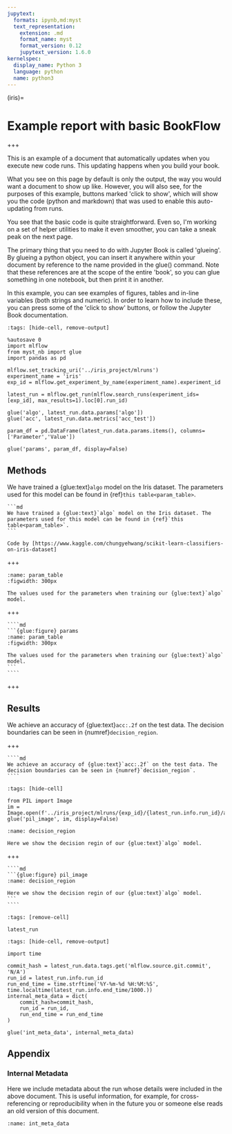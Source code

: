 ```yaml
---
jupytext:
  formats: ipynb,md:myst
  text_representation:
    extension: .md
    format_name: myst
    format_version: 0.12
    jupytext_version: 1.6.0
kernelspec:
  display_name: Python 3
  language: python
  name: python3
---
```


(iris)=
# Example report with basic BookFlow

+++

This is an example of a document that automatically updates when you execute new code runs. This updating happens when you build your book. 

What you see on this page by default is only the output, the way you would want a document to show up like. However, you will also see, for the purposes of this example, buttons marked 'click to show', which will show you the code (python and markdown) that was used to enable this auto-updating from runs.

You see that the basic code is quite straightforward. Even so, I'm working on a set of helper utilities to make it even smoother, you can take a sneak peak on the next page.

The primary thing that you need to do with Jupyter Book is called 'glueing'. By glueing a python object, you can insert it anywhere within your document by reference to the name provided in the glue() command. Note that these references are at the scope of the entire 'book', so you can glue something in one notebook, but then print it in another. 

In this example, you can see examples of figures, tables and in-line variables (both strings and numeric). In order to learn how to include these, you can press some of the 'click to show' buttons, or follow the Jupyter Book documentation.

```{code-cell} ipython3
:tags: [hide-cell, remove-output]

%autosave 0
import mlflow
from myst_nb import glue
import pandas as pd

mlflow.set_tracking_uri('../iris_project/mlruns')
experiment_name = 'iris'
exp_id = mlflow.get_experiment_by_name(experiment_name).experiment_id

latest_run = mlflow.get_run(mlflow.search_runs(experiment_ids=[exp_id], max_results=1).loc[0].run_id)

glue('algo', latest_run.data.params['algo'])
glue('acc', latest_run.data.metrics['acc_test'])

param_df = pd.DataFrame(latest_run.data.params.items(), columns=['Parameter','Value'])

glue('params', param_df, display=False)
```

## Methods
We have trained a {glue:text}`algo` model on the Iris dataset. The parameters used for this model can be found in {ref}`this table<param_table>`.

````{toggle}
```md
We have trained a {glue:text}`algo` model on the Iris dataset. The parameters used for this model can be found in {ref}`this table<param_table>`.
```
````

```{margin}
Code by [https://www.kaggle.com/chungyehwang/scikit-learn-classifiers-on-iris-dataset]
```

+++

```{glue:figure} params
:name: param_table
:figwidth: 300px

The values used for the parameters when training our {glue:text}`algo` model.
```

+++

`````{toggle}
````md
```{glue:figure} params
:name: param_table
:figwidth: 300px

The values used for the parameters when training our {glue:text}`algo` model.
```
````
`````

+++

## Results
We achieve an accuracy of {glue:text}`acc:.2f` on the test data. The decision boundaries can be seen in {numref}`decision_region`.

+++

`````{toggle}
````md
We achieve an accuracy of {glue:text}`acc:.2f` on the test data. The decision boundaries can be seen in {numref}`decision_region`.
````
`````

```{code-cell} ipython3
:tags: [hide-cell]

from PIL import Image
im = Image.open(f'../iris_project/mlruns/{exp_id}/{latest_run.info.run_id}/artifacts/figures/decision_region.png')
glue('pil_image', im, display=False)
```

```{glue:figure} pil_image
:name: decision_region

Here we show the decision regin of our {glue:text}`algo` model.
```

+++

`````{toggle}
````md
```{glue:figure} pil_image
:name: decision_region

Here we show the decision regin of our {glue:text}`algo` model.
```
````
`````

```{code-cell} ipython3
:tags: [remove-cell]

latest_run
```

```{code-cell} ipython3
:tags: [hide-cell, remove-output]

import time

commit_hash = latest_run.data.tags.get('mlflow.source.git.commit', 'N/A')
run_id = latest_run.info.run_id
run_end_time = time.strftime('%Y-%m-%d %H:%M:%S', time.localtime(latest_run.info.end_time/1000.))
internal_meta_data = dict(
    commit_hash=commit_hash,
    run_id = run_id,
    run_end_time = run_end_time
)

glue('int_meta_data', internal_meta_data)
```

## Appendix
### Internal Metadata

Here we include metadata about the run whose details were included in the above document. This is useful information, for example, for cross-referencing or reproducibility when in the future you or someone else reads an old version of this document.

```{glue:figure} int_meta_data
:name: int_meta_data
```
